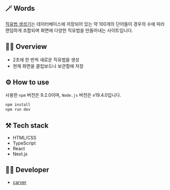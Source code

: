 ## 🪄 Words

<a href="https://divdivdiv.com/words" target="_blank">직유법 생성기</a>는 데이터베이스에 저장되어 있는 약 100개의 단어들이 경우의 수에 따라 랜덤하게 조합되며 화면에 다양한 직유법을 만들어내는 사이트입니다.

## 🧚‍♂️ Overview

- 2초에 한 번씩 새로운 직유법을 생성
- 현재 화면을 클립보드나 보관함에 저장

## ⚙️ How to use

사용한 `npm` 버전은 9.2.0이며, `Node.js` 버전은 v19.4.0입니다.

```bash
npm install
npm run dev
```

## ⚒️ Tech stack

- HTML/CSS
- TypeScript
- React
- Next.js

## 👨‍💻 Developer

- <a href="https://github.com/minumsa" target="_blank">carver</a>
